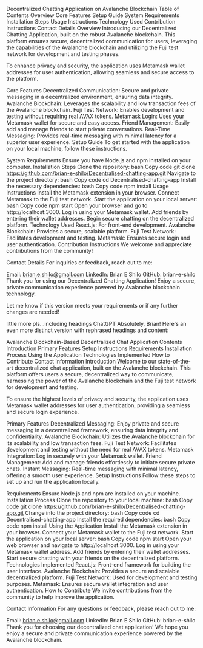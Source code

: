 Decentralized Chatting Application on Avalanche Blockchain
Table of Contents
Overview
Core Features
Setup Guide
System Requirements
Installation Steps
Usage Instructions
Technology Used
Contribution Instructions
Contact Details
Overview
Introducing our Decentralized Chatting Application, built on the robust Avalanche blockchain. This platform ensures secure, decentralized communication for users, leveraging the capabilities of the Avalanche blockchain and utilizing the Fuji test network for development and testing phases.

To enhance privacy and security, the application uses Metamask wallet addresses for user authentication, allowing seamless and secure access to the platform.

Core Features
Decentralized Communication: Secure and private messaging in a decentralized environment, ensuring data integrity.
Avalanche Blockchain: Leverages the scalability and low transaction fees of the Avalanche blockchain.
Fuji Test Network: Enables development and testing without requiring real AVAX tokens.
Metamask Login: Uses your Metamask wallet for secure and easy access.
Friend Management: Easily add and manage friends to start private conversations.
Real-Time Messaging: Provides real-time messaging with minimal latency for a superior user experience.
Setup Guide
To get started with the application on your local machine, follow these instructions.

System Requirements
Ensure you have Node.js and npm installed on your computer.
Installation Steps
Clone the repository:
bash
Copy code
git clone https://github.com/brian-e-shilo/Decentralised-chatting-app.git
Navigate to the project directory:
bash
Copy code
cd Decentralised-chatting-app
Install the necessary dependencies:
bash
Copy code
npm install
Usage Instructions
Install the Metamask extension in your browser.
Connect Metamask to the Fuji test network.
Start the application on your local server:
bash
Copy code
npm start
Open your browser and go to http://localhost:3000.
Log in using your Metamask wallet.
Add friends by entering their wallet addresses.
Begin secure chatting on the decentralized platform.
Technology Used
React.js: For front-end development.
Avalanche Blockchain: Provides a secure, scalable platform.
Fuji Test Network: Facilitates development and testing.
Metamask: Ensures secure login and user authentication.
Contribution Instructions
We welcome and appreciate contributions from the community!

Contact Details
For inquiries or feedback, reach out to me:

Email: brian.e.shilo@gmail.com
LinkedIn: Brian E Shilo
GitHub: brian-e-shilo
Thank you for using our Decentralized Chatting Application! Enjoy a secure, private communication experience powered by Avalanche blockchain technology.

Let me know if this version meets your requirements or if any further changes are needed!

little more pls...including headings
ChatGPT
Absolutely, Brian! Here's an even more distinct version with rephrased headings and content:

Avalanche Blockchain-Based Decentralized Chat Application
Contents
Introduction
Primary Features
Setup Instructions
Requirements
Installation Process
Using the Application
Technologies Implemented
How to Contribute
Contact Information
Introduction
Welcome to our state-of-the-art decentralized chat application, built on the Avalanche blockchain. This platform offers users a secure, decentralized way to communicate, harnessing the power of the Avalanche blockchain and the Fuji test network for development and testing.

To ensure the highest levels of privacy and security, the application uses Metamask wallet addresses for user authentication, providing a seamless and secure login experience.

Primary Features
Decentralized Messaging: Enjoy private and secure messaging in a decentralized framework, ensuring data integrity and confidentiality.
Avalanche Blockchain: Utilizes the Avalanche blockchain for its scalability and low transaction fees.
Fuji Test Network: Facilitates development and testing without the need for real AVAX tokens.
Metamask Integration: Log in securely with your Metamask wallet.
Friend Management: Add and manage friends effortlessly to initiate secure private chats.
Instant Messaging: Real-time messaging with minimal latency, offering a smooth user experience.
Setup Instructions
Follow these steps to set up and run the application locally.

Requirements
Ensure Node.js and npm are installed on your machine.
Installation Process
Clone the repository to your local machine:
bash
Copy code
git clone https://github.com/brian-e-shilo/Decentralised-chatting-app.git
Change into the project directory:
bash
Copy code
cd Decentralised-chatting-app
Install the required dependencies:
bash
Copy code
npm install
Using the Application
Install the Metamask extension in your browser.
Connect your Metamask wallet to the Fuji test network.
Start the application on your local server:
bash
Copy code
npm start
Open your web browser and navigate to http://localhost:3000.
Log in using your Metamask wallet address.
Add friends by entering their wallet addresses.
Start secure chatting with your friends on the decentralized platform.
Technologies Implemented
React.js: Front-end framework for building the user interface.
Avalanche Blockchain: Provides a secure and scalable decentralized platform.
Fuji Test Network: Used for development and testing purposes.
Metamask: Ensures secure wallet integration and user authentication.
How to Contribute
We invite contributions from the community to help improve the application.

Contact Information
For any questions or feedback, please reach out to me:

Email: brian.e.shilo@gmail.com
LinkedIn: Brian E Shilo
GitHub: brian-e-shilo
Thank you for choosing our decentralized chat application! We hope you enjoy a secure and private communication experience powered by the Avalanche blockchain.
